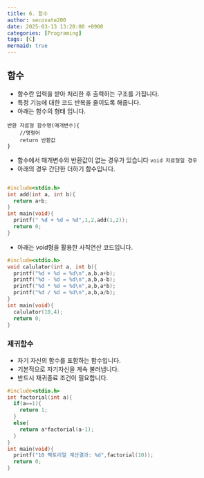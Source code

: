 ```yaml
---
title: 6. 함수
author: secovate200
date: 2025-03-13 13:20:00 +0900
categories: [Programing]
tags: [C]
mermaid: true
---
```

## 함수
- 함수란 입력을 받아 처리한 후 출력하는 구조를 가집니다.
- 특정 기능에 대한 코드 반복을 줄이도록 해줍니다.
- 아래는 함수의 형태 입니다.
```shell
반환 자료형 함수명(매개변수){
    //명령어 
    return 반환값
}
```
- 함수에서 매개변수와 반환값이 없는 경우가 있습니다 `void 자료형일 경우`
- 아래의 경우 간단한 더하기 함수입니다.

```c

#include<stdio.h>
int add(int a, int b){
  return a+b;
}
int main(void){
  printf(" %d + %d = %d",1,2,add(1,2));
  return 0;
}

```
- 아래는 void형을 활용한 사칙연산 코드입니다.

```c
#include<stdio.h>
void calulator(int a, int b){
  printf("%d + %d = %d\n",a,b,a+b);
  printf("%d - %d = %d\n",a,b,a-b);
  printf("%d * %d = %d\n",a,b,a*b);
  printf("%d / %d = %d\n",a,b,a/b);
}
int main(void){
  calulator(10,4);
  return 0;
}
```
### 제귀함수
- 자기 자신의 함수를 포함하는 함수입니다.
- 기본적으로 자기자신을 계속 불러냅니다.
- 반드시 재귀종료 조건이 필요합니다.

```c
#include<stdio.h>
int factorial(int a){
  if(a==1){
    return 1;
  }
  else{
    return a*factorial(a-1);
  }
}
int main(void){
  printf("10 팩토리얼 계산결과: %d",factorial(10));
  return 0;
}

```